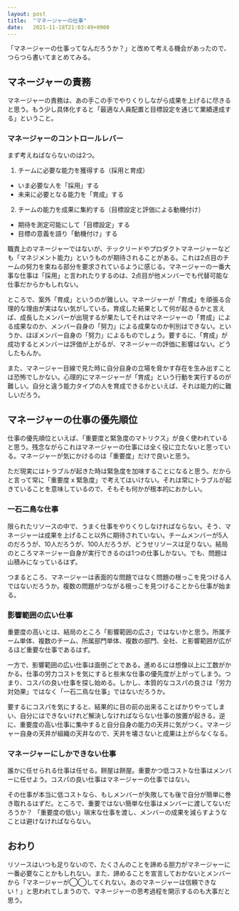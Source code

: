 ```yaml
---
layout: post
title:  "マネージャーの仕事"
date:   2021-11-18T21:03:49+0900
---
```


「マネージャーの仕事ってなんだろうか？」と改めて考える機会があったので、つらつら書いてまとめてみる。

## マネージャーの責務

マネージャーの責務は、あの手この手でやりくりしながら成果を上げるに尽きると思う。もう少し具体化すると「最適な人員配置と目標設定を通じて業績達成する」ということ。

### マネージャーのコントロールレバー

まず考えねばならないのは2つ。

1. チームに必要な能力を獲得する（採用と育成）
  - いま必要な人を「採用」する
  - 未来に必要となる能力を「育成」する
2. チームの能力を成果に集約する（目標設定と評価による動機付け）
  - 期待を測定可能にして「目標設定」する
  - 目標の意義を語り「動機付け」する

職責上のマネージャーではないが、テックリードやプロダクトマネージャーなども「マネジメント能力」というものが期待されることがある。これは2点目のチームの努力を束ねる部分を要求されているように感じる。マネージャーの一番大事な仕事は「採用」と言われたりするのは、2点目が他メンバーでも代替可能な仕事だからかもしれない。

ところで、案外「育成」というのが難しい。マネージャーが「育成」を頑張る合理的な理由が実はない気がしている。育成した結果として何が起きるかと言えば、成長したメンバーが出現するが果たしてそれはマネージャーの「育成」による成果なのか、メンバー自身の「努力」による成果なのか判別はできない。というか、ほぼメンバー自身の「努力」によるものでしょう。要するに、「育成」が成功するとメンバーは評価が上がるが、マネージャーの評価に影響はない。どうしたもんか。

また、マネージャー目線で見た時に自分自身の立場を脅かす存在を生み出すことは恐怖でしかない。心理的にマネージャーが「育成」という行動を実行するのが難しい。自分と違う能力タイプの人を育成できるかといえば、それは能力的に難しいだろう。


## マネージャーの仕事の優先順位

仕事の優先順位といえば、「重要度と緊急度のマトリクス」が良く使われていると思う。残念ながらこれはマネージャーの仕事には全く役に立たないと思っている。マネージャーが気にかけるのは「重要度」だけで良いと思う。

ただ現実にはトラブルが起きた時は緊急度を加味することになると思う。だからと言って常に「重要度 x 緊急度」で考えてはいけない。それは常にトラブルが起きていることを意味しているので、そもそも何かが根本的におかしい。


### 一石二鳥な仕事

限られたリソースの中で、うまく仕事をやりくりしなければならない。そう、マネージャーは成果を上げること以外に期待されていない。チームメンバーが5人のだろうが、10人だろうが、100人だろうが、どうせリソースは足りない。結局のところマネージャー自身が実行できるのは1つの仕事しかない。でも、問題は山積みになっているはず。

つまるところ、マネージャーは表面的な問題ではなく問題の根っこを見つける人ではないだろうか。複数の問題がつながる根っこを見つけることから仕事が始まる。


### 影響範囲の広い仕事

重要度の高いとは、結局のところ「影響範囲の広さ」ではないかと思う。所属チーム単体、複数のチーム、所属部門単体、複数の部門、全社、と影響範囲が広がるほど重要な仕事であるはず。

一方で、影響範囲の広い仕事は面倒ごとである。進めるには想像以上に工数がかかる。仕事の労力コストを気にすると些末な仕事の優先度が上がってしまう。つまり、コスパの良い仕事を探し始める。しかし、本質的なコスパの良さは「労力対効果」ではなく「一石二鳥な仕事」ではないだろうか。

要するにコスパを気にすると、結果的に目の前の出来ることばかりやってしまい、自分にはできないけれど解決しなければならない仕事の放置が起きる。逆に、重要度の高い仕事に集中すると自分自身の能力の天井に気がつく。マネージャー自身の天井が組織の天井なので、天井を壊さないと成果は上がらなくなる。


### マネージャーにしかできない仕事

誰かに任せられる仕事は任せる。餅屋は餅屋。重要かつ低コストな仕事はメンバーに任せよう。コスパの良い仕事はマネージャーの仕事ではない。

その仕事が本当に低コストなら、もしメンバーが失敗しても後で自分が簡単に巻き取れるはずだ。ところで、重要ではない簡単な仕事はメンバーに渡してないだろうか？ 「重要度の低い」瑣末な仕事を渡し、メンバーの成果を減らすようなことは避けなければならない。


## おわり

リソースはいつも足りないので、たくさんのことを諦める胆力がマネージャーに一番必要なことかもしれない。また、諦めることを宣言しておかないとメンバーから「マネージャーが◯◯してくれない。あのマネージャーは信頼できない！」と思われてしまうので、マネージャーの思考過程を開示するのも大事だと思う。
